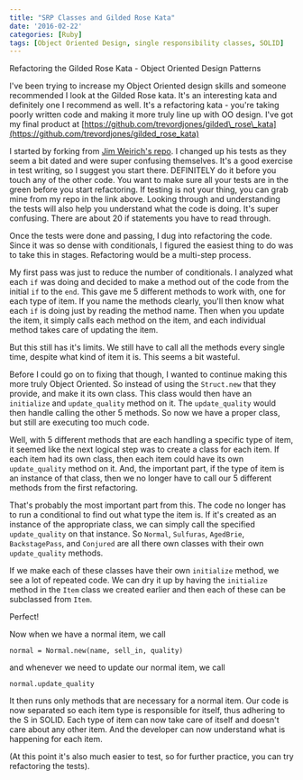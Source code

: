 ```yaml
---
title: "SRP Classes and Gilded Rose Kata"
date: '2016-02-22'
categories: [Ruby]
tags: [Object Oriented Design, single responsibility classes, SOLID]
---
```


Refactoring the Gilded Rose Kata - Object Oriented Design Patterns

I've been trying to increase my Object Oriented design skills and someone recommended I look at the Gilded Rose kata. It's an interesting kata and definitely one I recommend as well. It's a refactoring kata - you're taking poorly written code and making it more truly line up with OO design. I've got my final product at [https://github.com/trevordjones/gilded\_rose\_kata](https://github.com/trevordjones/gilded_rose_kata)

I started by forking from [Jim Weirich's repo](https://github.com/jimweirich/gilded_rose_kata). I changed up his tests as they seem a bit dated and were super confusing themselves. It's a good exercise in test writing, so I suggest you start there. DEFINITELY do it before you touch any of the other code. You want to make sure all your tests are in the green before you start refactoring. If testing is not your thing, you can grab mine from my repo in the link above. Looking through and understanding the tests will also help you understand what the code is doing. It's super confusing. There are about 20 if statements you have to read through.

Once the tests were done and passing, I dug into refactoring the code. Since it was so dense with conditionals, I figured the easiest thing to do was to take this in stages. Refactoring would be a multi-step process.

My first pass was just to reduce the number of conditionals. I analyzed what each `if` was doing and decided to make a method out of the code from the initial `if` to the `end`. This gave me 5 different methods to work with, one for each type of item. If you name the methods clearly, you'll then know what each `if` is doing just by reading the method name. Then when you update the item, it simply calls each method on the item, and each individual method takes care of updating the item.

But this still has it's limits. We still have to call all the methods every single time, despite what kind of item it is. This seems a bit wasteful.

Before I could go on to fixing that though, I wanted to continue making this more truly Object Oriented. So instead of using the `Struct.new` that they provide, and make it its own class. This class would then have an `initialize` and `update_quality` method on it. The `update_quality` would then handle calling the other 5 methods. So now we have a proper class, but still are executing too much code.

Well, with 5 different methods that are each handling a specific type of item, it seemed like the next logical step was to create a class for each item. If each item had its own class, then each item could have its own `update_quality` method on it. And, the important part, if the type of item is an instance of that class, then we no longer have to call our 5 different methods from the first refactoring.

That's probably the most important part from this. The code no longer has to run a conditional to find out what type the item is. If it's created as an instance of the appropriate class, we can simply call the specified `update_quality` on that instance. So `Normal`, `Sulfuras`, `AgedBrie`, `BackstagePass`, and `Conjured` are all there own classes with their own `update_quality` methods.

If we make each of these classes have their own `initialize` method, we see a lot of repeated code. We can dry it up by having the `initialize` method in the `Item` class we created earlier and then each of these can be subclassed from `Item`.

Perfect!

Now when we have a normal item, we call

	normal = Normal.new(name, sell_in, quality)

and whenever we need to update our normal item, we call

	normal.update_quality

It then runs only methods that are necessary for a normal item. Our code is now separated so each item type is responsible for itself, thus adhering to the S in SOLID. Each type of item can now take care of itself and doesn't care about any other item. And the developer can now understand what is happening for each item.

(At this point it's also much easier to test, so for further practice, you can try refactoring the tests).
